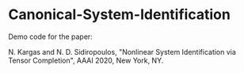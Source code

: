 # Canonical-System-Identification

Demo code for the paper:

N. Kargas and N. D. Sidiropoulos, "Nonlinear System Identification via Tensor Completion", AAAI 2020, New York, NY.
